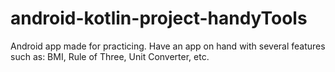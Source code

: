 # android-kotlin-project-handyTools
Android app made for practicing. Have an app on hand with several features such as: BMI, Rule of Three, Unit Converter, etc.
